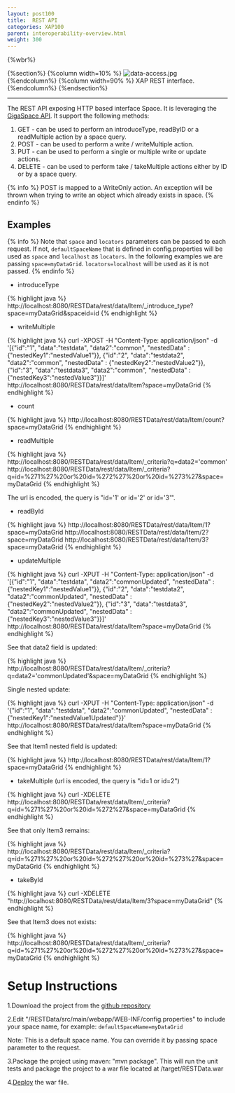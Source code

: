 ```yaml
---
layout: post100
title:  REST API
categories: XAP100
parent: interoperability-overview.html
weight: 300
---
```



{%wbr%}

{%section%}
{%column width=10% %}
![data-access.jpg](/attachment_files/web-services.jpg)
{%endcolumn%}
{%column width=90% %}
XAP REST interface.
{%endcolumn%}
{%endsection%}

<hr/>

The REST API exposing HTTP based interface Space. It is leveraging the [GigaSpace API](./the-gigaspace-interface.html). It support the following methods:

1. GET - can be used to perform an introduceType, readByID or a readMultiple action by a space query.
1. POST - can be used to perform a write / writeMultiple action.
1. PUT - can be used to perform a single or multiple write or update actions.
1. DELETE - can be used to perform take / takeMultiple actions either by ID or by a space query.

{% info %}
POST is mapped to a WriteOnly action. An exception will be thrown when trying to write an object which already exists in space.
{% endinfo %}



## Examples

{% info %}
Note that `space` and `locators` parameters can be passed to each request. If not, `defaultSpaceName` that is defined in config.properties will be used as `space` and `localhost` as `locators`.
In the following examples we are passing `space=myDataGrid`. `locators=localhost` will be used as it is not passed.
{% endinfo %}


- introduceType

{% highlight java %}
http://localhost:8080/RESTData/rest/data/Item/_introduce_type?space=myDataGrid&spaceid=id
{% endhighlight %}

- writeMultiple

{% highlight java %}
curl -XPOST -H "Content-Type: application/json" -d '[{"id":"1", "data":"testdata", "data2":"common", "nestedData" : {"nestedKey1":"nestedValue1"}},
{"id":"2", "data":"testdata2", "data2":"common", "nestedData" : {"nestedKey2":"nestedValue2"}},
{"id":"3", "data":"testdata3", "data2":"common", "nestedData" : {"nestedKey3":"nestedValue3"}}]'
http://localhost:8080/RESTData/rest/data/Item?space=myDataGrid
{% endhighlight %}

- count

{% highlight java %}
http://localhost:8080/RESTData/rest/data/Item/count?space=myDataGrid
{% endhighlight %}

- readMultiple

{% highlight java %}
http://localhost:8080/RESTData/rest/data/Item/_criteria?q=data2='common'
http://localhost:8080/RESTData/rest/data/Item/_criteria?q=id=%271%27%20or%20id=%272%27%20or%20id=%273%27&space=myDataGrid
{% endhighlight %}

The url is encoded, the query is "id='1' or id='2' or id='3'".

- readById

{% highlight java %}
http://localhost:8080/RESTData/rest/data/Item/1?space=myDataGrid
http://localhost:8080/RESTData/rest/data/Item/2?space=myDataGrid
http://localhost:8080/RESTData/rest/data/Item/3?space=myDataGrid
{% endhighlight %}

- updateMultiple

{% highlight java %}
curl -XPUT -H "Content-Type: application/json" -d '[{"id":"1", "data":"testdata", "data2":"commonUpdated", "nestedData" : {"nestedKey1":"nestedValue1"}},
{"id":"2", "data":"testdata2", "data2":"commonUpdated", "nestedData" : {"nestedKey2":"nestedValue2"}},
{"id":"3", "data":"testdata3", "data2":"commonUpdated", "nestedData" : {"nestedKey3":"nestedValue3"}}]' 
http://localhost:8080/RESTData/rest/data/Item?space=myDataGrid
{% endhighlight %}

See that data2 field is updated:

{% highlight java %}
http://localhost:8080/RESTData/rest/data/Item/_criteria?q=data2='commonUpdated'&space=myDataGrid
{% endhighlight %}

Single nested update:

{% highlight java %}
curl -XPUT -H "Content-Type: application/json" -d '{"id":"1", "data":"testdata", "data2":"commonUpdated", "nestedData" : {"nestedKey1":"nestedValue1Updated"}}' http://localhost:8080/RESTData/rest/data/Item?space=myDataGrid
{% endhighlight %}

See that Item1 nested field is updated:

{% highlight java %}
http://localhost:8080/RESTData/rest/data/Item/1?space=myDataGrid
{% endhighlight %}

- takeMultiple (url is encoded, the query is "id=1 or id=2")

{% highlight java %}
curl -XDELETE http://localhost:8080/RESTData/rest/data/Item/_criteria?q=id=%271%27%20or%20id=%272%27&space=myDataGrid
{% endhighlight %}

See that only Item3 remains:

{% highlight java %}
http://localhost:8080/RESTData/rest/data/Item/_criteria?q=id=%271%27%20or%20id=%272%27%20or%20id=%273%27&space=myDataGrid
{% endhighlight %}

- takeById

{% highlight java %}
curl -XDELETE "http://localhost:8080/RESTData/rest/data/Item/3?space=myDataGrid"
{% endhighlight %}

See that Item3 does not exists:

{% highlight java %}
http://localhost:8080/RESTData/rest/data/Item/_criteria?q=id=%271%27%20or%20id=%272%27%20or%20id=%273%27&space=myDataGrid
{% endhighlight %}

# Setup Instructions

1.Download the project from the [github repository](https://github.com/OpenSpaces/RESTData)

2.Edit "/RESTData/src/main/webapp/WEB-INF/config.properties" to include your space name, for example: `defaultSpaceName=myDataGrid`

Note: This is a default space name. You can override it by passing space parameter to the request.

3.Package the project using maven: "mvn package". This will run the unit tests and package the project to a war file located at /target/RESTData.war

4.[Deploy]({%currentadmurl%}/deploy-command-line-interface.html) the war file.
